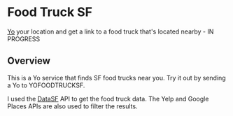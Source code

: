 Food Truck SF
=============

[Yo](https://www.justyo.co/) your location and get a link to a food truck that's located nearby - IN PROGRESS

Overview
--------

This is a Yo service that finds SF food trucks near you. Try it out by sending a Yo to YOFOODTRUCKSF. 

I used the [DataSF](https://data.sfgov.org/) API to get the food truck data. The Yelp and Google Places APIs are also used to filter the results.


